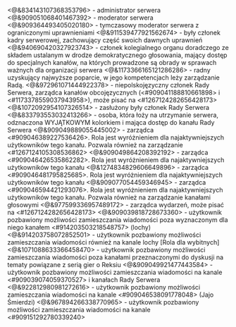 <@&834143107368353796> - administrator serwera
<@&909051068401467392> - moderator serwera
<@&909364493405020180> - tymczasowy moderator serwera z ograniczonymi uprawnieniami
<@&911539477921562674> - były członek kadry serwerowej, zachowujący część swoich dawnych uprawnień
<@&940690420327923743>  - członek kolegialnego organu doradczego ze składem ustalanym w drodze demokratycznego głosowania, mający dostęp do specjalnych kanałów, na których prowadzone są obrady w sprawach ważnych dla organizacji serwera
<@&1173366165121286286> - radny uzyskujący najwyższe poparcie, w jego kompetencjach leży zarządzanie Radą.
<@&972961071444922378> - niepolskojęzyczny członek Rady Serwera, zarządca kanałów obcojęzycznych (<#909041188810661898> i <#1173378559037943958>), może pisać na <#1267124282656428173>
<@&1072092954107326514> - zasłużony były członek Rady Serwera
<@&833793553032413266> - osoba, która łoży na utrzymanie serwera, odznaczona WYJĄTKOWYM kolorkiem i mająca dostęp do kanału Rady Serwera
<@&909049889055445002> - zarządca <#909046389227536426>. Rola jest wyróżnieniem dla najaktywniejszych użytkowników tego kanału. Pozwala również na zarządzanie <#1267124105308536862>
<@&909049864208392192> - zarządca <#909046426535862282>. Rola jest wyróżnieniem dla najaktywniejszych użytkowników tego kanału
<@&1274834829606649896> - zarządca <#909046481795825685>. Rola jest wyróżnieniem dla najaktywniejszych użytkowników tego kanału
<@&909077054459346945> - zarządca <#909046594421293076>. Rola jest wyróżnieniem dla najaktywniejszych użytkowników tego kanału. Pozwala również na zarządzanie kanałami głosowymi
<@&977599336957489172> - zarządca wydarzeń, może pisać na <#1267124282656428173>
<@&909039818728673360> - użytkownik pozbawiony możliwości zamieszczania wiadomości poza wyznaczonym dla niego kanałem ⁠<#914203503218548757> (lochy)
<@&914203758072852501> - użytkownik pozbawiony możliwości zamieszczania wiadomości również na kanale ⁠lochy [Rola dla wybitnych]
<@&1071088633366458470> - użytkownik pozbawiony możliwości zamieszczania wiadomości poza kanałami przeznaczonymi do dyskusji na tematy powiązane z serią gier o Reksiu
<@&909049921477443584> - użytkownik pozbawiony możliwości zamieszczania wiadomości na kanale ⁠<#909039074059370527> i kanałach Rady Serwera
<@&922812980981272616> - użytkownik pozbawiony możliwości zamieszczania wiadomości na kanale ⁠<#909046538091778048> (Jajo Śmierdzi)
<@&967894266338770965> - użytkownik pozbawiony możliwości zamieszczania wiadomości na kanale ⁠<#909151292780339240>
